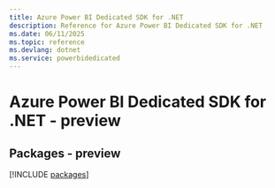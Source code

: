 ```yaml
---
title: Azure Power BI Dedicated SDK for .NET
description: Reference for Azure Power BI Dedicated SDK for .NET
ms.date: 06/11/2025
ms.topic: reference
ms.devlang: dotnet
ms.service: powerbidedicated
---
```

# Azure Power BI Dedicated SDK for .NET - preview
## Packages - preview
[!INCLUDE [packages](power-bi-dedicated-index.md)]